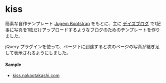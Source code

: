 # kiss

簡素な自作テンプレート [Jugem Bootstrap](https://github.com/shikakun/jugem-bootstrap) をもとに、主に [デイズブログ](http://30d.jp/tour/blog) で1記事に写真を1枚だけアップロードするようなブログのためのテンプレートを作りました。

jQuery プラグインを使って、ページ下に到達すると次のページの写真が継ぎ足して表示されるようにしました。

#### Sample

* [kiss.nakaotakashi.com](http://kiss.nakaotakashi.com/)